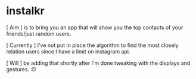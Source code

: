 # instalkr

[ Aim ] is to bring you an app that will show you the top contacts of your friends/just random users. 

[ Currently ] I've not put in place the algorithm to find the most closely relation users since I have a limit on instagram api.

[ Will ] be adding that shortly after I'm done tweaking with the displays and gestures. :D
